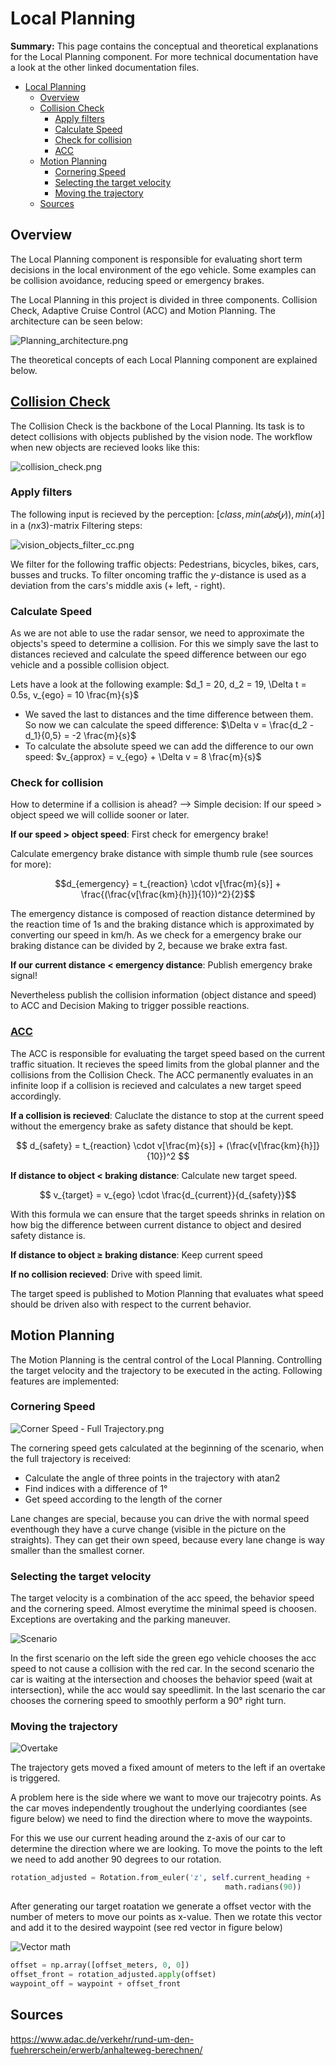 # Local Planning

**Summary:** This page contains the conceptual and theoretical explanations for the Local Planning component. For more technical documentation have a look at the other linked documentation files.

- [Local Planning](#local-planning)
  - [Overview](#overview)
  - [Collision Check](#collision-check)
    - [Apply filters](#apply-filters)
    - [Calculate Speed](#calculate-speed)
    - [Check for collision](#check-for-collision)
    - [ACC](#acc)
  - [Motion Planning](#motion-planning)
    - [Cornering Speed](#cornering-speed)
    - [Selecting the target velocity](#selecting-the-target-velocity)
    - [Moving the trajectory](#moving-the-trajectory)
  - [Sources](#sources)

## Overview

The Local Planning component is responsible for evaluating short term decisions in the local environment of the ego vehicle. Some examples can be collision avoidance, reducing speed or emergency brakes.

The Local Planning in this project is divided in three components. Collision Check, Adaptive Cruise Control (ACC) and Motion Planning. The architecture can be seen below:

![Planning_architecture.png](../assets/planning/Planning_architecture.png)

The theoretical concepts of each Local Planning component are explained below.

## [Collision Check](./Collision_Check.md)

The Collision Check is the backbone of the Local Planning. Its task is to detect collisions with objects published by the vision node. The workflow when new objects are recieved looks like this:

![collision_check.png](../assets/planning/collision_check.png)

### Apply filters

The following input is recieved by the perception: $[class, min⁡(𝑎𝑏𝑠(𝑦)), min⁡(𝑥)]$ in a $(nx3)$-matrix
Filtering steps:

![vision_objects_filter_cc.png](../assets/planning/vision_objects_filter_cc.png)

We filter for the following traffic objects: Pedestrians, bicycles, bikes, cars, busses and trucks. To filter oncoming traffic the $y$-distance is used as a deviation from the cars's middle axis (+ left, - right).

### Calculate Speed

As we are not able to use the radar sensor, we need to approximate the objects's speed to determine a collision. For this we simply save the last to distances recieved and calculate the speed difference between our ego vehicle and a possible collision object.

Lets have a look at the following example: $d_1 = 20, d_2 = 19, \Delta t = 0.5s, v_{ego} = 10 \frac{m}{s}$

- We saved the last to distances and the time difference between them. So now we can calculate the speed difference: $\Delta v = \frac{d_2 - d_1}{0,5} = -2 \frac{m}{s}$
- To calculate the absolute speed we can add the difference to our own speed: $v_{approx} = v_{ego} + \Delta v = 8 \frac{m}{s}$

### Check for collision

How to determine if a collision is ahead? --> Simple decision: If our speed > object speed we will collide sooner or later.

**If our speed > object speed**: First check for emergency brake!

Calculate emergency brake distance with simple thumb rule (see sources for more):

$$d_{emergency} = t_{reaction} \cdot v[\frac{m}{s}] + \frac{(\frac{v[\frac{km}{h}]}{10})^2}{2}$$

The emergency distance is composed of reaction distance determined by the reaction time of 1s and the braking distance which is approximated by converting our speed in km/h. As we check for a emergency brake our braking distance can be divided by 2, because we brake extra fast.

**If our current distance < emergency distance**: Publish emergency brake signal!

Nevertheless publish the collision information (object distance and speed) to ACC and Decision Making to trigger possible reactions.

### [ACC](./ACC.md)

The ACC is responsible for evaluating the target speed based on the current traffic situation. It recieves the speed limits from the global planner and the collisions from the Collision Check.
The ACC permanently evaluates in an infinite loop if a collision is recieved and calculates a new target speed accordingly.

**If a collision is recieved**: Caluclate the distance to stop at the current speed without the emergency brake as safety distance that should be kept.

$$ d_{safety} = t_{reaction} \cdot v[\frac{m}{s}] + (\frac{v[\frac{km}{h}]}{10})^2 $$

**If distance to object < braking distance**: Calculate new target speed.

$$ v_{target} = v_{ego} \cdot \frac{d_{current}}{d_{safety}}$$

With this formula we can ensure that the target speeds shrinks in relation on how big the difference between current distance to object and desired safety distance is.

**If distance to object $\geq$ braking distance**: Keep current speed

**If no collision recieved**: Drive with speed limit.

The target speed is published to Motion Planning that evaluates what speed should be driven also with respect to the current behavior.

## Motion Planning

The Motion Planning is the central control of the Local Planning. Controlling the target velocity and the trajectory to be executed in the acting. Following features are implemented:

### Cornering Speed

![Corner Speed - Full Trajectory.png](../assets/planning/plot_full_trajectory_1_degree.png)

The cornering speed gets calculated at the beginning of the scenario, when the full trajectory is received:

- Calculate the angle of three points in the trajectory with atan2
- Find indices with a difference of 1°
- Get speed according to the length of the corner

Lane changes are special, because you can drive the with normal speed eventhough they have a curve change (visible in the picture on the straights). They can get their own speed, because every lane change is way smaller than the smallest corner.

### Selecting the target velocity

The target velocity is a combination of the acc speed, the behavior speed and the cornering speed. Almost everytime the minimal speed is choosen. Exceptions are overtaking and the parking maneuver.

![Scenario](../assets/planning/three_scenarios.png)

In the first scenario on the left side the green ego vehicle chooses the acc speed to not cause a collision with the red car.
In the second scenario the car is waiting at the intersection and chooses the behavior speed (wait at intersection), while the acc would say speedlimit.
In the last scenario the car chooses the cornering speed to smoothly perform a 90° right turn.

### Moving the trajectory

![Overtake](../assets/planning/Overtake_car_trajectory.png)

The trajectory gets moved a fixed amount of meters to the left if an overtake is triggered.

A problem here is the side where we want to move our trajecotry points. As the car moves independently troughout the underlying coordiantes (see figure below) we need to find the direction where to move the waypoints.

For this we use our current heading around the z-axis of our car to determine the direction where we are looking. To move the points to the left we need to add another 90 degrees to our rotation.

```python
rotation_adjusted = Rotation.from_euler('z', self.current_heading +
                                                math.radians(90))
```

After generating our target roatation we generate a offset vector with the number of meters to move our points as x-value. Then we rotate this vector and add it to the desired waypoint (see red vector in figure below)

![Vector math](../assets/planning/vector_calculation.png)

```python
offset = np.array([offset_meters, 0, 0])
offset_front = rotation_adjusted.apply(offset)
waypoint_off = waypoint + offset_front
```

## Sources

<https://www.adac.de/verkehr/rund-um-den-fuehrerschein/erwerb/anhalteweg-berechnen/>
